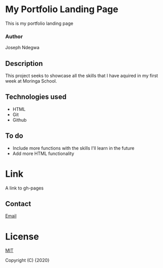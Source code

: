 # My Portfolio Landing Page
This is my portfolio landing page

### Author
Joseph Ndegwa

## Description
 This project seeks to showcase all  the skills that I have aquired in my first week at Moringa School.

## Technologies used
* HTML
* Git
* Github

## To do
* Include more functions with the skills I'll learn in the future
* Add more HTML functionality

# Link
A link to gh-pages

## Contact
[Email](Kariukindegwa98@gmail.com)

# License
[MIT](https://choosealicense.com/licenses/mit/)

Copyright (C) {2020}
